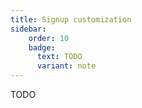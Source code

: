 ```yaml
---
title: Signup customization
sidebar:
    order: 10
    badge:
      text: TODO
      variant: note
---
```


TODO

